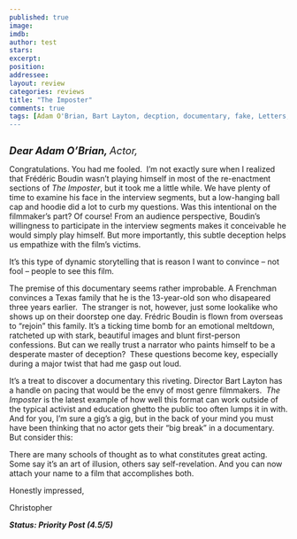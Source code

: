```yaml
---
published: true
image: 
imdb: 
author: test 
stars: 
excerpt: 
position: 
addressee: 
layout: review
categories: reviews
title: "The Imposter"
comments: true
tags: [Adam O'Brian, Bart Layton, decption, documentary, fake, Letters, narrator, netflix.ca, unreliable]
---
```

<div><p><span class="full-image-block ssNonEditable"><span><a href="/letters/2013/1/24/the-imposter.html"><img src="http://static.squarespace.com/static/5005f6bcc4aa41161b33e89e/5329cf1fe4b07c068ebf74de/5329cf1fe4b07c068ebf77a1/1359064892987/The%20Imposter.jpg" alt="" /></a></span></span></p>
<p><em><strong style="font-size:130%;">Dear Adam O&#8217;Brian, </strong><span style="font-size:130%;">Actor,</span></em></p>
<p>Congratulations. You had me fooled.&nbsp; I&rsquo;m not exactly sure when I realized that Fr&eacute;d&eacute;ric Boudin wasn&rsquo;t playing himself in most of the re-enactment sections of <em>The Imposter</em>, but it took me a little while. We have plenty of time to examine his face in the interview segments, but a low-hanging ball cap and hoodie did a lot to curb my questions. Was this intentional on the filmmaker&rsquo;s part? Of course! From an audience perspective, Boudin&rsquo;s willingness to participate in the interview segments makes it conceivable he would simply play himself. But more importantly, this subtle deception helps us empathize with the film&rsquo;s victims.</p>
<p>It&rsquo;s this type of dynamic storytelling that is reason I want to convince &ndash; not fool &ndash; people to see this film.</p>
<p>The premise of this documentary seems rather improbable. A Frenchman convinces a Texas family that he is the 13-year-old son who disapeared three years earlier.&nbsp; The stranger is not, however, just some lookalike who shows up on their doorstep one day. Fr&eacute;dric Boudin is flown from overseas to &ldquo;rejoin&rdquo; this family. It&rsquo;s a ticking time bomb for an emotional meltdown, ratcheted up with stark, beautiful images and blunt first-person confessions. But can we really trust a narrator who paints himself to be a desperate master of deception?&nbsp; These questions become key, especially during a major twist that had me gasp out loud.</p>
<p>It&rsquo;s a treat to discover a documentary this riveting. Director Bart Layton has a handle on pacing that would be the envy of most genre filmmakers.&nbsp; <em>The Imposter</em> is the latest example of how well this format can work outside of the typical activist and education ghetto the public too often lumps it in with. And for you, I&rsquo;m sure a gig&rsquo;s a gig, but in the back of your mind you must have been thinking that no actor gets their &ldquo;big break&rdquo; in a documentary. But consider this:</p>
<p>There are many schools of thought as to what constitutes great acting.&nbsp; Some say it&rsquo;s an art of illusion, others say self-revelation. And you can now attach your name to a film that accomplishes both.</p>
<p>Honestly impressed,&nbsp;</p>
<p>Christopher</p>
<p><strong><em>Status: Priority Post (4.5/5)</em></strong></p></div>
